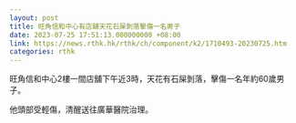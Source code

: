 ```yaml
---
layout: post
title: 旺角信和中心有店舖天花石屎剝落擊傷一名男子
date: 2023-07-25 17:51:13.000000000 +08:00
link: https://news.rthk.hk/rthk/ch/component/k2/1710493-20230725.htm
categories: rthk
---
```


旺角信和中心2樓一間店舖下午近3時，天花有石屎剝落，擊傷一名年約60歲男子。

他頭部受輕傷，清醒送往廣華醫院治理。
